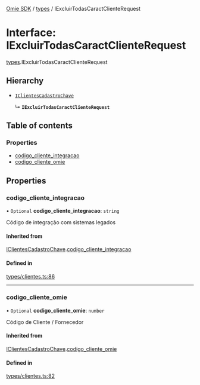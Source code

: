 [Omie SDK](../README.md) / [types](../modules/types.md) / IExcluirTodasCaractClienteRequest

# Interface: IExcluirTodasCaractClienteRequest

[types](../modules/types.md).IExcluirTodasCaractClienteRequest

## Hierarchy

- [`IClientesCadastroChave`](types.IClientesCadastroChave.md)

  ↳ **`IExcluirTodasCaractClienteRequest`**

## Table of contents

### Properties

- [codigo\_cliente\_integracao](types.IExcluirTodasCaractClienteRequest.md#codigo_cliente_integracao)
- [codigo\_cliente\_omie](types.IExcluirTodasCaractClienteRequest.md#codigo_cliente_omie)

## Properties

### codigo\_cliente\_integracao

• `Optional` **codigo\_cliente\_integracao**: `string`

Código de integração com sistemas legados

#### Inherited from

[IClientesCadastroChave](types.IClientesCadastroChave.md).[codigo_cliente_integracao](types.IClientesCadastroChave.md#codigo_cliente_integracao)

#### Defined in

[types/clientes.ts:86](https://github.com/lucas-bogos/omie-sdk/blob/fa631c8/src/types/clientes.ts#L86)

___

### codigo\_cliente\_omie

• `Optional` **codigo\_cliente\_omie**: `number`

Código de Cliente / Fornecedor

#### Inherited from

[IClientesCadastroChave](types.IClientesCadastroChave.md).[codigo_cliente_omie](types.IClientesCadastroChave.md#codigo_cliente_omie)

#### Defined in

[types/clientes.ts:82](https://github.com/lucas-bogos/omie-sdk/blob/fa631c8/src/types/clientes.ts#L82)

